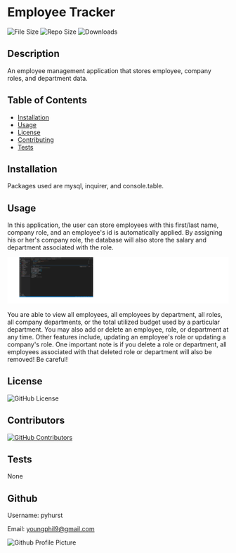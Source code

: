 # Employee Tracker

![File Size](https://img.shields.io/github/size/pyhurst/Employee-Tracker)
![Repo Size](https://img.shields.io/github/repo-size/pyhurst/Employee-Tracker)
![Downloads](https://img.shields.io/github/downloads/pyhurst/Employee-Tracker/total)

## Description

An employee management application that stores employee, company roles, and department data.

## Table of Contents

- [Installation](#installation)
- [Usage](#usage)
- [License](#license)
- [Contributing](#contributing)
- [Tests](#tests)

## Installation

Packages used are mysql, inquirer, and console.table.

## Usage

In this application, the user can store employees with this first/last name, company role, and an employee's id is automatically applied. By assigning his or her's company role, the database will also store the salary and department associated with the role. 

![Add Employee](./assets/em-tracker-add-employee.png)

You are able to view all employees, all employees by department, all roles, all company departments, or the total utilized budget used by a particular department. You may also add or delete an employee, role, or department at any time.  Other features include, updating an employee's role or updating a company's role. One important note is if you delete a role or department, all employees associated with that deleted role or department will also be removed! Be careful!

## License

![GitHub License](https://img.shields.io/github/license/pyhurst/Employee-Tracker)

## Contributors

[![GitHub Contributors](https://img.shields.io/github/contributors/pyhurst/Employee-Tracker)](https://GitHub.com/pyhurst/Employee-Tracker/graphs/contributors/)

## Tests

None

## Github

Username: pyhurst

Email: youngphil9@gmail.com

![Github Profile Picture](https://avatars2.githubusercontent.com/pyhurst)
